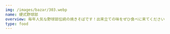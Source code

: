 ```yaml
---
img: /images/bazar/303.webp
name: 硬式野球部
overview: 毎年人気な野球部伝統の焼きそばです！出来立ての味をぜひ食べに来てください！
type: food
---
```


